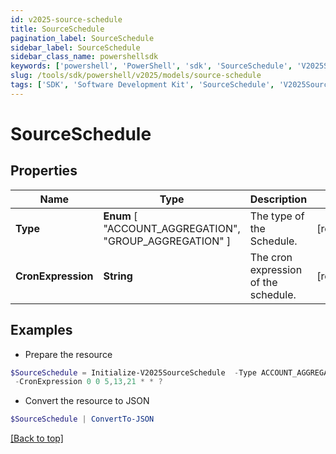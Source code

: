 ```yaml
---
id: v2025-source-schedule
title: SourceSchedule
pagination_label: SourceSchedule
sidebar_label: SourceSchedule
sidebar_class_name: powershellsdk
keywords: ['powershell', 'PowerShell', 'sdk', 'SourceSchedule', 'V2025SourceSchedule'] 
slug: /tools/sdk/powershell/v2025/models/source-schedule
tags: ['SDK', 'Software Development Kit', 'SourceSchedule', 'V2025SourceSchedule']
---
```



# SourceSchedule

## Properties

Name | Type | Description | Notes
------------ | ------------- | ------------- | -------------
**Type** |  **Enum** [  "ACCOUNT_AGGREGATION",    "GROUP_AGGREGATION" ] | The type of the Schedule. | [required]
**CronExpression** | **String** | The cron expression of the schedule. | [required]

## Examples

- Prepare the resource
```powershell
$SourceSchedule = Initialize-V2025SourceSchedule  -Type ACCOUNT_AGGREGATION `
 -CronExpression 0 0 5,13,21 * * ?
```

- Convert the resource to JSON
```powershell
$SourceSchedule | ConvertTo-JSON
```


[[Back to top]](#) 

